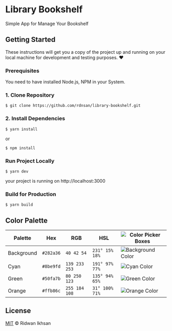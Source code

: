 # Library Bookshelf

Simple App for Manage Your Bookshelf

## Getting Started

These instructions will get you a copy of the project up and running on your local machine for development and testing purposes. :heart:

### Prerequisites

You need to have installed Node.js, NPM in your System.

### 1. Clone Repository

```
$ git clone https://github.com/rdnsan/library-bookshelf.git
```

### 2. Install Dependencies

```
$ yarn install
```

or

```
$ npm install
```

### Run Project Locally

```
$ yarn dev
```

your project is running on http://localhost:3000

### Build for Production

```
$ yarn build
```

## Color Palette

| Palette    | Hex       | RGB           | HSL            | ![Color Picker Boxes](https://draculatheme.com/static/img/color-boxes/eyedropper.png) |
| ---------- | --------- | ------------- | -------------- | ------------------------------------------------------------------------------------- |
| Background | `#282a36` | `40 42 54`    | `231° 15% 18%` | ![Background Color](https://draculatheme.com/static/img/color-boxes/background.png)   |
| Cyan       | `#8be9fd` | `139 233 253` | `191° 97% 77%` | ![Cyan Color](https://draculatheme.com/static/img/color-boxes/cyan.png)               |
| Green      | `#50fa7b` | `80 250 123`  | `135° 94% 65%` | ![Green Color](https://draculatheme.com/static/img/color-boxes/green.png)             |
| Orange     | `#ffb86c` | `255 184 108` | `31° 100% 71%` | ![Orange Color](https://draculatheme.com/static/img/color-boxes/orange.png)           |

## License

[MIT](./LICENSE) © Ridwan Ikhsan
